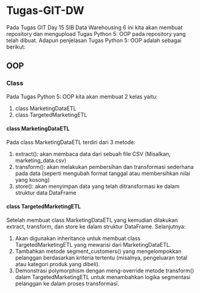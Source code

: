 # Tugas-GIT-DW
Pada Tugas GIT Day 15 SIB Data Warehousing 6 ini kita akan membuat repository dan mengupload Tugas Python 5: OOP pada repository yang telah dibuat. Adapun penjelasan Tugas Python 5: OOP adalah sebagai berikut:

## OOP

### Class
Pada Tugas Python 5: OOP kita akan membuat 2 kelas yaitu:
1. class MarketingDataETL
2. class TargetedMarketingETL

#### class MarketingDataETL
Pada class MarketingDataETL terdiri dari 3 metode:
1. extract(): akan membaca data dari sebuah file CSV (Misalkan, marketing_data.csv)
2. transform(): akan melakukan pembersihan dan transformasi sederhana pada data (seperti mengubah format tanggal atau membersihkan nilai yang kosong)
3. store(): akan menyimpan data yang telah ditransformasi ke dalam struktur data DataFrame

#### class TargetedMarketingETL
Setelah membuat class MarketingDataETL yang kemudian dilakukan extract, transform, dan store ke dalam struktur DataFrame. Selanjutnya: 
1. Akan digunakan inheritance untuk membuat class TargetedMarketingETL yang mewarisi dari MarketingDataETL. 
2. Tambahkan metode segment_customers() yang mengelompokkan pelanggan berdasarkan kriteria tertentu (misalnya, pengeluaran total atau kategori produk yang dibeli).
3. Demonstrasi polymorphism dengan meng-override metode transform() dalam TargetedMarketingETL untuk menambahkan logika segmentasi pelanggan ke dalam proses transformasi.


